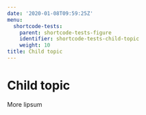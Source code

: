 ```yaml
---
date: '2020-01-08T09:59:25Z'
menu:
  shortcode-tests:
    parent: shortcode-tests-figure
    identifier: shortcode-tests-child-topic
    weight: 10
title: Child topic
---
```



# Child topic


More lipsum
